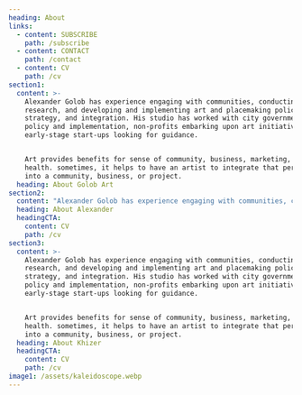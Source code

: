 ```yaml
---
heading: About
links:
  - content: SUBSCRIBE
    path: /subscribe
  - content: CONTACT
    path: /contact
  - content: CV
    path: /cv
section1:
  content: >-
    Alexander Golob has experience engaging with communities, conducting
    research, and developing and implementing art and placemaking policy,
    strategy, and integration. His studio has worked with city governments on
    policy and implementation, non-profits embarking upon art initiatives, and
    early-stage start-ups looking for guidance.


    Art provides benefits for sense of community, business, marketing, and
    health. sometimes, it helps to have an artist to integrate that perspective
    into a community, business, or project.
  heading: About Golob Art
section2:
  content: "Alexander Golob has experience engaging with communities, conducting research, and developing and implementing art and placemaking policy, strategy, and integration. His studio has worked with city governments on policy and implementation, non-profits embarking upon art initiatives, and early-stage start-ups looking for guidance.\r\n\nArt provides benefits for sense of community, business, marketing, and health. sometimes, it helps to have an artist to integrate that perspective into a community, business, or project."
  heading: About Alexander
  headingCTA:
    content: CV
    path: /cv
section3:
  content: >-
    Alexander Golob has experience engaging with communities, conducting
    research, and developing and implementing art and placemaking policy,
    strategy, and integration. His studio has worked with city governments on
    policy and implementation, non-profits embarking upon art initiatives, and
    early-stage start-ups looking for guidance.


    Art provides benefits for sense of community, business, marketing, and
    health. sometimes, it helps to have an artist to integrate that perspective
    into a community, business, or project.
  heading: About Khizer
  headingCTA:
    content: CV
    path: /cv
image1: /assets/kaleidoscope.webp
---
```

